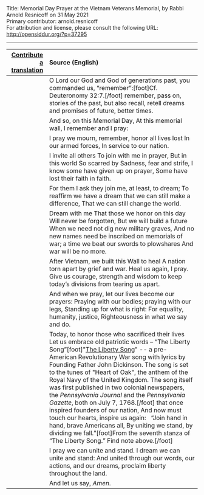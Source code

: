 <html>
<head></head>
<body>
Title: Memorial Day Prayer at the Vietnam Veterans Memorial, by Rabbi Arnold Resnicoff on 31 May 2021<br />
Primary contributor: arnold.resnicoff<br />
For attribution and license, please consult the following URL: <a href="http://opensiddur.org/?p=37295">http://opensiddur.org/?p=37295</a>
<p />
<hr />

<table style="margin-left: auto;margin-right: auto;" class="draggable">
<thead><tr><th id="x" style="text-align: right;"><a href="/contribute/upload/">Contribute a translation</a></th><th style="text-align: left;">Source (English)</th></tr></thead>
<tbody>
<tr><td style="vertical-align:top;">
<div class="liturgy"><span lang="he">

</span></div></td>
 
<td style="vertical-align:top;">
<div class="english">
O Lord our God and God of generations past,
you commanded us, “remember”:[foot]Cf. Deuteronomy 32:7.[/foot]
remember, pass on, stories of the past,  but also  
recall, retell dreams and promises of future, better times.
</div></td></tr>


<tr><td style="vertical-align:top;">
<div class="liturgy"><span lang="he">

</span></div></td>
 
<td style="vertical-align:top;">
<div class="english">
And so, on this Memorial Day,
At this memorial wall,
I remember and I pray:
</div></td></tr>


<tr><td style="vertical-align:top;">
<div class="liturgy"><span lang="he">

</span></div></td>
 
<td style="vertical-align:top;">
<div class="english">
I pray we mourn, remember, honor all lives lost
In our armed forces,
In service to our nation.
</div></td></tr>


<tr><td style="vertical-align:top;">
<div class="liturgy"><span lang="he">

</span></div></td>
 
<td style="vertical-align:top;">
<div class="english">
I invite all others
To join with me in prayer, 
But in this world 
So scarred by
Sadness, fear and strife,
I know some have given up on prayer,
Some have lost their faith in faith.
</div></td></tr>


<tr><td style="vertical-align:top;">
<div class="liturgy"><span lang="he">

</span></div></td>
 
<td style="vertical-align:top;">
<div class="english">
For them I ask they join me, at least,  to dream;
To reaffirm we have a dream that we can still make a difference,
That we can still change the world.
</div></td></tr>


<tr><td style="vertical-align:top;">
<div class="liturgy"><span lang="he">

</span></div></td>
 
<td style="vertical-align:top;">
<div class="english">
Dream with me
That those we honor on this day
Will never be forgotten,
But we will build a future
When we need not dig new military graves,
And no new names need be inscribed
on memorials of war;
a time we beat our swords to plowshares
And war will be no more.
</div></td></tr>


<tr><td style="vertical-align:top;">
<div class="liturgy"><span lang="he">

</span></div></td>
 
<td style="vertical-align:top;">
<div class="english">
After Vietnam, we built this Wall to heal
A nation torn apart by grief and war.
Heal us again, I pray.
Give us courage, strength and wisdom to keep today’s divisions from tearing us apart.
</div></td></tr>


<tr><td style="vertical-align:top;">
<div class="liturgy"><span lang="he">

</span></div></td>
 
<td style="vertical-align:top;">
<div class="english">
And when we pray, let our lives become our prayers:
Praying  with our bodies; praying with our legs,
Standing up for what is right:
For equality, humanity, justice,
Righteousness in what we say and do.
</div></td></tr>


<tr><td style="vertical-align:top;">
<div class="liturgy"><span lang="he">

</span></div></td>
 
<td style="vertical-align:top;">
<div class="english">
Today, to honor those who sacrificed their lives
Let us embrace old patriotic words –
“The Liberty Song”[foot]"<a href="https://en.wikipedia.org/wiki/The_Liberty_Song">The Liberty Song</a>" -- a pre-American Revolutionary War song with lyrics by Founding Father John Dickinson. The song is set to the tunes of "Heart of Oak", the anthem of the Royal Navy of the United Kingdom. The song itself was first published in two colonial newspapers, the <em>Pennsylvania Journal</em> and the <em>Pennsylvania Gazette</em>, both on July 7, 1768.[/foot] that once inspired founders of our nation,
And now must touch our hearts, inspire us again:
&nbsp;
“Join hand in hand, brave Americans all,
By uniting we stand, by dividing we fall.”[foot]From the seventh stanza of “The Liberty Song.” Find note above.[/foot]
</div></td></tr>


<tr><td style="vertical-align:top;">
<div class="liturgy"><span lang="he">

</span></div></td>
 
<td style="vertical-align:top;">
<div class="english">
I pray we can unite and stand.  I dream we can unite and stand:
And united  through our words, our actions, and our dreams,
proclaim liberty throughout the land.
</div></td></tr>


<tr><td style="vertical-align:top;">
<div class="liturgy"><span lang="he">

</span></div></td>
 
<td style="vertical-align:top;">
<div class="english">
And let us say, <em>Amen</em>.
</div></td></tr>
</tbody></table>

&nbsp;
</body>
</html>